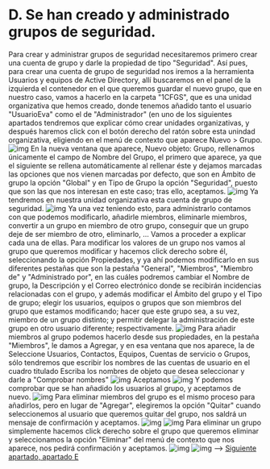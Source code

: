 # D. Se han creado y administrado grupos de seguridad.
Para crear y administrar grupos de seguridad necesitaremos primero crear una cuenta de grupo y darle la propiedad de tipo "Seguridad".
Así pues, para crear una cuenta de grupo de seguridad nos iremos a la herramienta Usuarios y equipos de Active Directory, allí buscaremos en el panel de la izquierda el contenedor en el que queremos guardar el nuevo grupo, que en nuestro caso, vamos a hacerlo en la carpeta "1CFGS", que es una unidad organizativa que hemos creado, donde tenemos añadido tanto el usuario "UsuarioEva" como el de "Administrador" (en uno de los siguientes apartados tendremos que explicar cómo crear unidades organizativas, y después haremos click con el botón derecho del ratón sobre esta unindad organizativa, eligiendo en el menú de contexto que aparece Nuevo > Grupo.
![img](https://github.com/roareva/ISO-Administracion_de_dominios/blob/master/img/d/0.jpg)
En la nueva ventana que aparece, Nuevo objeto: Grupo, rellenamos únicamente el campo de Nombre del Grupo, el primero que aparece, ya que el siguiente se rellena automáticamente al rellenar éste y dejamos marcadas las opciones que nos vienen marcadas por defecto, que son en Ámbito de grupo la opción "Global" y en Tipo de Grupo la opción "Seguridad", puesto que son las que nos interesan en este caso; tras ello, aceptamos.
![img](https://github.com/roareva/ISO-Administracion_de_dominios/blob/master/img/d/1.jpg)
Ya tendremos en nuestra unidad organizativa esta cuenta de grupo de seguridad.
![img](https://github.com/roareva/ISO-Administracion_de_dominios/blob/master/img/d/2.jpg)
Ya una vez teniendo esto, para administrarlo contamos con que podemos modificarlo, añadirle miembros, eliminarle miembros, convertir a un grupo en miembro de otro grupo, conseguir que un grupo deje de ser miembro de otro, eliminarlo, ...
Vamos a proceder a explicar cada una de ellas.
Para modificar los valores de un grupo nos vamos al grupo que queremos modificar y hacemos click derecho sobre él, seleccionando la opción Propiedades, y ya ahí podemos modificarlo en sus diferentes pestañas que son la pestaña "General", "Miembros", "Miembro de" y "Administrado por", en las cuáles podremos cambiar el Nombre de grupo, la Descripción y el Correo electrónico donde se recibirán incidencias relacionadas con el grupo, y además modificar el Ámbito del grupo y el Tipo de grupo; elegir los usuarios, equipos o grupos que son miembros del grupo que estamos modificando; hacer que este grupo sea, a su vez, miembro de un grupo distinto; y permitir delegar la administración de este grupo en otro usuario diferente; respectivamente.
![img](https://github.com/roareva/ISO-Administracion_de_dominios/blob/master/img/d/3.jpg)
Para añadir miembros al grupo podemos hacerlo desde sus propiedades, en la pestaña "Miembros", le damos a Agregar, y en esa ventana que nos aparece, la de Seleccione Usuarios, Contactos, Equipos, Cuentas de servicio o Grupos, sólo tendremos que escribir los nombres de las cuentas de usuario en el cuadro titulado Escriba los nombres de objeto que desea seleccionar y darle a "Comprobar nombres"
![img](https://github.com/roareva/ISO-Administracion_de_dominios/blob/master/img/d/4.jpg)
Aceptamos
![img](https://github.com/roareva/ISO-Administracion_de_dominios/blob/master/img/d/5.jpg)
Y podemos comprobar que se han añadido los usuarios al grupo, y aceptamos de nuevo.
![img](https://github.com/roareva/ISO-Administracion_de_dominios/blob/master/img/d/6.jpg)
Para eliminar miembros del grupo es el mismo proceso para añadirlos, pero en lugar de "Agregar", elegiremos la opción "Quitar" cuando seleccionemos al usuario que queremos quitar del grupo, nos saldrá un mensaje de confirmación y aceptamos.
![img](https://github.com/roareva/ISO-Administracion_de_dominios/blob/master/img/d/7.jpg)
![img](https://github.com/roareva/ISO-Administracion_de_dominios/blob/master/img/d/8.jpg)
Para eliminar un grupo simplemente hacemos click derecho sobre el grupo que queremos eliminar y seleccionamos la opción "Eliminar" del menú de contexto que nos aparece, nos pedirá confirmación y aceptamos.
![img](https://github.com/roareva/ISO-Administracion_de_dominios/blob/master/img/d/9.jpg)
![img](https://github.com/roareva/ISO-Administracion_de_dominios/blob/master/img/d/10.jpg)
--> [Siguiente apartado, apartado E](https://github.com/roareva/ISO-Administracion_de_dominios/tree/master/admin_dom/E)
